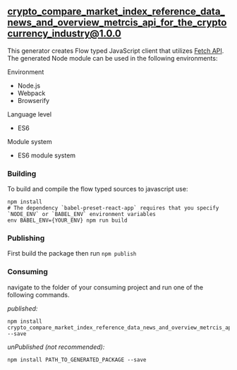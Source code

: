 ## crypto_compare_market_index_reference_data_news_and_overview_metrcis_api_for_the_cryptocurrency_industry@1.0.0

This generator creates Flow typed JavaScript client that utilizes [Fetch API](https://fetch.spec.whatwg.org/). The generated Node module can be used in the following environments:

Environment
* Node.js
* Webpack
* Browserify

Language level
* ES6

Module system
* ES6 module system

### Building

To build and compile the flow typed sources to javascript use:
```
npm install
# The dependency `babel-preset-react-app` requires that you specify `NODE_ENV` or `BABEL_ENV` environment variables
env BABEL_ENV={YOUR_ENV} npm run build
```

### Publishing

First build the package then run ```npm publish```

### Consuming

navigate to the folder of your consuming project and run one of the following commands.

_published:_

```
npm install crypto_compare_market_index_reference_data_news_and_overview_metrcis_api_for_the_cryptocurrency_industry@1.0.0 --save
```

_unPublished (not recommended):_

```
npm install PATH_TO_GENERATED_PACKAGE --save
